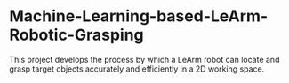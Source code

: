# Machine-Learning-based-LeArm-Robotic-Grasping
This project develops the process by which a LeArm robot can locate and grasp target objects accurately and efficiently in a 2D working space.
